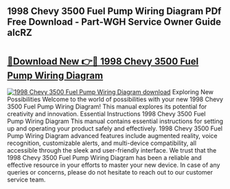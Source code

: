 ## 1998 Chevy 3500 Fuel Pump Wiring Diagram PDf Free Download - Part-WGH Service Owner Guide alcRZ

# <h2><a href="http://dfi8n4f.blite.top/?on=1998+Chevy+3500+Fuel+Pump+Wiring+Diagram">🔗Download New 👉🔴 1998 Chevy 3500 Fuel Pump Wiring Diagram</a></h2>

[![1998 Chevy 3500 Fuel Pump Wiring Diagram download](https://i.imgur.com/lujVjoI.png)](http://dfi8n4f.blite.top/?on=1998+Chevy+3500+Fuel+Pump+Wiring+Diagram)
Exploring New Possibilities Welcome to the world of possibilities with your new 1998 Chevy 3500 Fuel Pump Wiring Diagram! This manual explores its potential for creativity and innovation. Essential Instructions 1998 Chevy 3500 Fuel Pump Wiring Diagram This manual contains essential instructions for setting up and operating your product safely and effectively. 1998 Chevy 3500 Fuel Pump Wiring Diagram advanced features include augmented reality, voice recognition, customizable alerts, and multi-device compatibility, all accessible through the sleek and user-friendly interface. We trust that the 1998 Chevy 3500 Fuel Pump Wiring Diagram has been a reliable and effective resource in your efforts to master your new device. In case of any queries or concerns, please do not hesitate to reach out to our customer service team.
